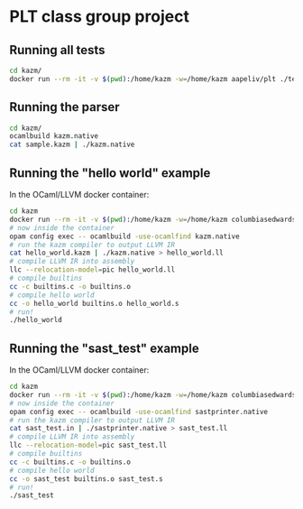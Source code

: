# PLT class group project

## Running all tests

```sh
cd kazm/
docker run --rm -it -v $(pwd):/home/kazm -w=/home/kazm aapeliv/plt ./test.py
```


## Running the parser

```sh
cd kazm/
ocamlbuild kazm.native
cat sample.kazm | ./kazm.native
```


## Running the "hello world" example

In the OCaml/LLVM docker container:

```sh
cd kazm
docker run --rm -it -v $(pwd):/home/kazm -w=/home/kazm columbiasedwards/plt
# now inside the container
opam config exec -- ocamlbuild -use-ocamlfind kazm.native
# run the kazm compiler to output LLVM IR
cat hello_world.kazm | ./kazm.native > hello_world.ll
# compile LLVM IR into assembly
llc --relocation-model=pic hello_world.ll
# compile builtins
cc -c builtins.c -o builtins.o
# compile hello world
cc -o hello_world builtins.o hello_world.s
# run!
./hello_world
```

## Running the "sast_test" example

In the OCaml/LLVM docker container:

```sh
cd kazm
docker run --rm -it -v $(pwd):/home/kazm -w=/home/kazm columbiasedwards/plt
# now inside the container
opam config exec -- ocamlbuild -use-ocamlfind sastprinter.native
# run the kazm compiler to output LLVM IR
cat sast_test.in | ./sastprinter.native > sast_test.ll
# compile LLVM IR into assembly
llc --relocation-model=pic sast_test.ll
# compile builtins
cc -c builtins.c -o builtins.o
# compile hello world
cc -o sast_test builtins.o sast_test.s
# run!
./sast_test
```
